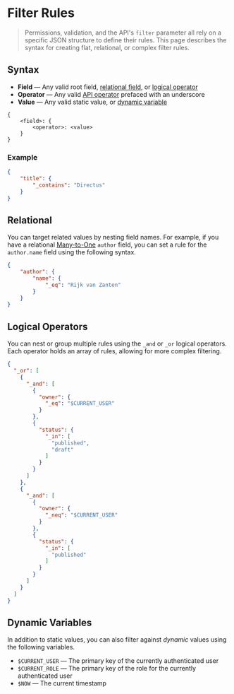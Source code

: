 # Filter Rules

> Permissions, validation, and the API's `filter` parameter all rely on a specific JSON structure to define their rules. This page describes the syntax for creating flat, relational, or complex filter rules.

## Syntax

* **Field** — Any valid root field, [relational field](#), or [logical operator](#)
* **Operator** — Any valid [API operator](#) prefaced with an underscore
* **Value** — Any valid static value, or [dynamic variable](#)

```
{
	<field>: {
		<operator>: <value>
	}
}
```

### Example

```json
{
	"title": {
		"_contains": "Directus"
	}
}
```

## Relational

You can target related values by nesting field names. For example, if you have a relational [Many-to-One](#)
`author` field, you can set a rule for the `author.name` field using the following syntax.

```json
{
	"author": {
		"name": {
			"_eq": "Rijk van Zanten"
		}
	}
}
```

## Logical Operators

You can nest or group multiple rules using the `_and` or `_or` logical operators. Each operator holds an array of rules, allowing for more complex filtering.

```json
{
  "_or": [
    {
      "_and": [
        {
          "owner": {
            "_eq": "$CURRENT_USER"
          }
        },
        {
          "status": {
            "_in": [
              "published",
              "draft"
            ]
          }
        }
      ]
    },
    {
      "_and": [
        {
          "owner": {
            "_neq": "$CURRENT_USER"
          }
        },
        {
          "status": {
            "_in": [
              "published"
            ]
          }
        }
      ]
    }
  ]
}
```

## Dynamic Variables

In addition to static values, you can also filter against _dynamic_ values using the following variables.

* `$CURRENT_USER` — The primary key of the currently authenticated user
* `$CURRENT_ROLE` — The primary key of the role for the currently authenticated user
* `$NOW` — The current timestamp
